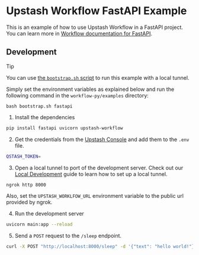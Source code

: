 # Upstash Workflow FastAPI Example

This is an example of how to use Upstash Workflow in a FastAPI project. You can learn more in [Workflow documentation for FastAPI](https://upstash.com/docs/workflow/quickstarts/fastapi).

## Development

> [!TIP]
> You can use [the `bootstrap.sh` script](https://github.com/upstash/workflow-py/tree/master/examples) to run this example with a local tunnel.
>
> Simply set the environment variables as explained below and run the following command in the `workflow-py/examples` directory:
>
> ```
> bash bootstrap.sh fastapi
> ```

1. Install the dependencies

```bash
pip install fastapi uvicorn upstash-workflow
```

2. Get the credentials from the [Upstash Console](https://console.upstash.com/qstash) and add them to the `.env` file.

```bash
QSTASH_TOKEN=
```

3. Open a local tunnel to port of the development server. Check out our [Local Development](https://upstash.com/docs/workflow/howto/local-development) guide to learn how to set up a local tunnel.

```bash
ngrok http 8000
```

Also, set the `UPSTASH_WORKLFOW_URL` environment variable to the public url provided by ngrok.

4. Run the development server

```bash
uvicorn main:app --reload
```

5. Send a `POST` request to the `/sleep` endpoint.

```bash
curl -X POST "http://localhost:8000/sleep" -d '{"text": "hello world!"}'
```
